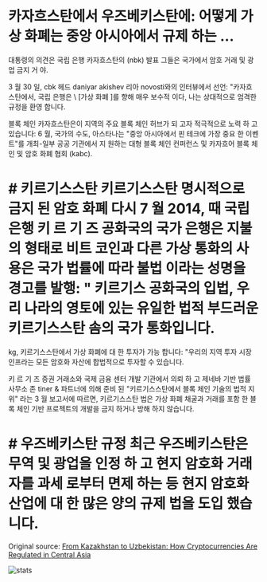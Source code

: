 # 카자흐스탄에서 우즈베키스탄에: 어떻게 가상 화폐는 중앙 아시아에서 규제 하는 ...

대통령의 의견은 국립 은행 카자흐스탄의 (nbk) 발표 그들은 국가에서 암호 거래 및 광업 금지 거 야.

3 월 30 일, cbk 헤드 daniyar akishev 리아 novosti와의 인터뷰에서 선언: "카자흐스탄에서, 국립 은행은 \ [가상 화폐 \]를 향해 매우 보수적 이다, 나는 상대적으로 엄격한 규정을 환영 합니다.

블록 체인 카자흐스탄은이 지역의 주요 블록 체인 허브가 되 고자 적극적으로 노력 하 고 있습니다: 6 월, 국가의 수도, 아스타나는 "중앙 아시아에서 핀 테크에 가장 중요 한 이벤트"를 개최-일부 공공 기관에서 지 원하는 대형 블록 체인 컨퍼런스 및 카자흐어 블록 체인 및 암호 화폐 협회 (kabc).

# # 키르기스스탄 키르기스스탄 명시적으로 금지 된 암호 화폐 다시 7 월 2014, 때 국립 은행 키 르 기 즈 공화국의 국가 은행은 지불의 형태로 비트 코인과 다른 가상 통화의 사용은 국가 법률에 따라 불법 이라는 성명을 경고를 발행: " 키르기스 공화국의 입법, 우리 나라의 영토에 있는 유일한 법적 부드러운 키르기스스탄 솜의 국가 통화입니다.

kg, 키르기스스탄에서 가상 화폐에 대 한 투자가 가능 합니다: "우리의 지역 투자 시장 인프라는 모든 암호화 자산에 합법적으로 투자할 수 있습니다.

키 르 기 즈 증권 거래소와 국제 금융 센터 개발 기관에서 의뢰 하 고 제네바 기반 법률 사무소 존 tiner & 파트너에 의해 준비 된 "키르기스스탄에서 블록 체인 기술의 법적 지위" 라는 3 월 보고서에 따르면, 키르기스스탄 법은 가상 화폐 채굴과 거래를 포함 한 블록 체인 기반 프로젝트의 개발을 금지 하거나 방해 하지 않습니다.

# # 우즈베키스탄 규정 최근 우즈베키스탄은 무역 및 광업을 인정 하 고 현지 암호화 거래자를 과세 로부터 면제 하는 등 현지 암호화 산업에 대 한 많은 양의 규제 법을 도입 했습니다.

Original source: [From Kazakhstan to Uzbekistan: How Cryptocurrencies Are Regulated in Central Asia](https://cointelegraph.com/news/from-kazakhstan-to-uzbekistan-how-cryptocurrencies-are-regulated-in-central-asia)

![stats](https://c.statcounter.com/11760860/0/a89fa40b/1/ "stats")